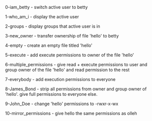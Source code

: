 0-iam_betty -
    switch active user to betty

1-who_am_i -
    display the active user

2-groups -
    display groups that active user is in

3-new_owner -
    transfer ownership of file 'hello' to
    betty

4-empty -
    create an empty file titled 'hello'

5-execute -
    add execute permissions to owner of
    the file 'hello'

6-multiple_permissions -
    give read + execute permissions to
    user and group owner of the file
    'hello' and read permission to the
    rest

7-everybody -
    add execution permissions to everyone

8-James_Bond -
    strip all permissions from owner and
    group owner of 'hello'. give full
    permissions to everyone else.

9-John_Doe -
    change 'hello' permissions to 
    -rwxr-x-wx

10-mirror_permissions -
    give hello the same permissions as
    olleh



